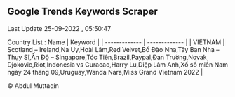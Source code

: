 

## Google Trends Keywords Scraper 
 
Last Update 25-09-2022 , 05:50:47

Country List :
 Name  | Keyword |
| ------------- | ------------- |
| VIETNAM | Scotland – Ireland,Na Uy,Hoài Lâm,Red Velvet,Bồ Đào Nha,Tây Ban Nha – Thụy Sĩ,Ấn Độ – Singapore,Tóc Tiên,Brazil,Paypal,Đan Trường,Novak Djokovic,Riot,Indonesia vs Curacao,Harry Lu,Diệp Lâm Anh,Xổ số miền Nam ngày 24 tháng 09,Uruguay,Wanda Nara,Miss Grand Vietnam 2022 |



© Abdul Muttaqin 
